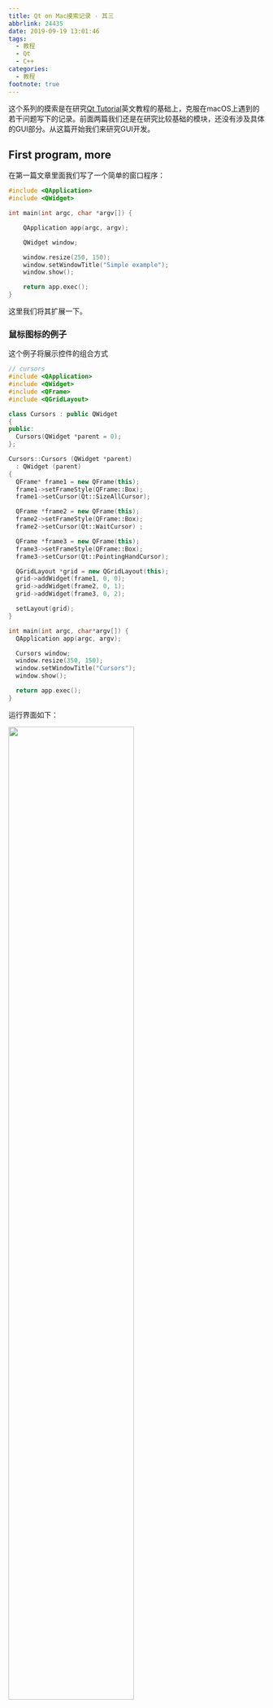 ```yaml
---
title: Qt on Mac摸索记录 - 其三
abbrlink: 24435
date: 2019-09-19 13:01:46
tags:
  - 教程
  - Qt
  - C++
categories:
  - 教程
footnote: true
---
```


这个系列的摸索是在研究[Qt Tutorial](http://zetcode.com/gui/qt5/)英文教程的基础上，克服在macOS上遇到的若干问题写下的记录。前面两篇我们还是在研究比较基础的模块，还没有涉及具体的GUI部分。从这篇开始我们来研究GUI开发。

<!--more-->

## First program, more

在第一篇文章里面我们写了一个简单的窗口程序：

```cpp
#include <QApplication>
#include <QWidget>

int main(int argc, char *argv[]) {

    QApplication app(argc, argv);

    QWidget window;

    window.resize(250, 150);
    window.setWindowTitle("Simple example");
    window.show();

    return app.exec();
}
```

这里我们将其扩展一下。

### 鼠标图标的例子

这个例子将展示控件的组合方式

```cpp
// cursors
#include <QApplication>
#include <QWidget>
#include <QFrame>
#include <QGridLayout>

class Cursors : public QWidget
{
public:
  Cursors(QWidget *parent = 0);
};

Cursors::Cursors (QWidget *parent)
  : QWidget (parent)
{
  QFrame* frame1 = new QFrame(this);
  frame1->setFrameStyle(QFrame::Box);
  frame1->setCursor(Qt::SizeAllCursor);

  QFrame *frame2 = new QFrame(this);
  frame2->setFrameStyle(QFrame::Box);
  frame2->setCursor(Qt::WaitCursor) ;

  QFrame *frame3 = new QFrame(this);
  frame3->setFrameStyle(QFrame::Box);
  frame3->setCursor(Qt::PointingHandCursor);

  QGridLayout *grid = new QGridLayout(this);
  grid->addWidget(frame1, 0, 0);
  grid->addWidget(frame2, 0, 1);
  grid->addWidget(frame3, 0, 2);

  setLayout(grid);
}

int main(int argc, char*argv[]) {
  QApplication app(argc, argv);

  Cursors window;
  window.resize(350, 150);
  window.setWindowTitle("Cursors");
  window.show();

  return app.exec();
}
```

运行界面如下：

<img src="https://imgs.codewoody.com/uploads/big/1a14bb5978e2f4d7844b005ed289dbf6.png" style="width: 70%; border: none">

将鼠标放到不同的框里面，鼠标的图标形态会发生变化。

### 按钮与数据交互

我们来写一个累加累减小工具。这次我们需要写三个文件：

```cpp
// plusminus.h
#pragma once

#include <QWidget>
#include <QApplication>
#include <QPushButton>
#include <QLabel>

class PlusMinus : public QWidget {

  Q_OBJECT

  public:
    PlusMinus(QWidget *parent = 0);

  private slots:
    void OnPlus();
    void OnMinus();

  private:
    QLabel *lbl;
};
```

```cpp
// plusminus.cpp
#include "plusminus.h"
#include <QGridLayout>

PlusMinus::PlusMinus(QWidget *parent)
    : QWidget(parent) {
  QPushButton *plsBtn = new QPushButton("+", this);
  QPushButton *minBtn = new QPushButton("-", this);
  lbl = new QLabel("0", this);
  
  QGridLayout *grid = new QGridLayout(this);
  grid->addWidget(plsBtn, 0, 0);
  grid->addWidget(minBtn, 0, 1);
  grid->addWidget(lbl, 1, 1);

  setLayout(grid);  

  connect(plsBtn, &QPushButton::clicked, this, &PlusMinus::OnPlus);
  connect(minBtn, &QPushButton::clicked, this, &PlusMinus::OnMinus);
}

void PlusMinus::OnPlus() {
  int val = lbl->text().toInt();
  val++;
  lbl->setText(QString::number(val));
}

void PlusMinus::OnMinus() {
  int val = lbl->text().toInt();
  val--;
  lbl->setText(QString::number(val));
}
```

```cpp
// main.cpp
#include "plusminus.h"


int main(int argc, char *argv[]) {
    
  QApplication app(argc, argv);  
    
  PlusMinus window;

  window.resize(300, 190);
  window.setWindowTitle("Plus minus");
  window.show();

  return app.exec();
}
```

在原版英文教程中没有给出编译方法【~即没有给出pro文件的内容】，这里可能会有一些坑要踩。我们首先来看一下源文件中有什么不太一样的地方，然后给出编译的方法。

我们来看`plusminus.h`文件。首先我们要注意到`Q_OBJECT`这个宏。这个宏放在这里是我们使用Qt提供的信号与回调（槽）【~我也是刚开始学习，这里描述措辞后续可能需要更改】的必要条件。宏的内容，实际上是定义了一些函数和属性，并且`qmake`编译系统在扫描到这个文件时，会自动生成实现这些函数的文件。另一需要注意的点是，在`OnPlus`和`OnMinus`声明的前面有`private slots`字段。这里的`slots`也是一个特殊的宏，起作用是将其后的函数标注为可供Qt事件响应系统的回调函数。

要编译这几个文件，在处理pro文件时需要注意这么几点：

1. 添加`Headers += plusminus.h`。如果没有这句话，编译系统就无法为`Q_OBJECT`标注的类创建需要的源文件，导致链接时出现`Undefined symbols for architecture XXX`类型的错误。
2. 这里编译过程的中间临时文件比较多，建议在pro文件里面添加

```make
OBJECTS_DIR=tmp
MOC_DIR=tmp
```

完整的pro文件如下：

```make
######################################################################
# Automatically generated by qmake (3.1) Wed Sep 18 17:05:09 2019
######################################################################

TEMPLATE = app
TARGET = learnQt
INCLUDEPATH += .

# You can make your code fail to compile if you use deprecated APIs.
# In order to do so, uncomment the following line.
# Please consult the documentation of the deprecated API in order to know
# how to port your code away from it.
# You can also select to disable deprecated APIs only up to a certain version of Qt.
#DEFINES += QT_DISABLE_DEPRECATED_BEFORE=0x060000    # disables all the APIs deprecated before Qt 6.0.0

OBJECTS_DIR=tmp
MOC_DIR=tmp

# Input
SOURCES += main.cpp plusminus.cpp
HEADERS += plusminus.h

QT += widgets
```

程序运行的界面如下：

<img src="https://imgs.codewoody.com/uploads/big/d8119dbb52ad1289549bb8e29916dcba.png" style="width: 70%; border: none">

## [Menus and toobars](http://zetcode.com/gui/qt5/menusandtoolbars/)

这里来介绍菜单和工具栏的使用。尽管在不同的操作系统下他们长的不一样，但是Qt提供了一致的接口。

### 简单的例子

下面的例子给出了最简单的Menu功能演示。我们分成三个文件：

```cpp
// simplemenu.h
#pragma once

#include <QMainWindow>
#include <QApplication>

class SimpleMenu : public QMainWindow {

  public:
    SimpleMenu(QWidget *parent = 0);
};
```

```cpp
// simplemenu.cpp
#include "simplemenu.h"
#include <QMenu>
#include <QMenuBar>

SimpleMenu::SimpleMenu(QWidget *parent)
    : QMainWindow(parent) {
    
  QAction *quit = new QAction("&Quit", this);

  QMenu *file;
  file = menuBar()->addMenu("&File");
  file->addAction(quit);

  connect(quit, &QAction::triggered, qApp, QApplication::quit);
}
```

```cpp
// main.cpp
#include "simplemenu.h"

int main(int argc, char *argv[]) {

  QApplication app(argc, argv);  

  SimpleMenu window;

  window.resize(250, 150);
  window.setWindowTitle("Simple menu");
  window.show();

  return app.exec();
}
```

这个例子在Mac上运行没法看到"File"这个菜单栏选项。为什么呢？这是因为在MAC中，名称为`Quit`的Action会被自动整合到名称为应用名的首个菜单项目里面去。要看到独立的`File`菜单选项，需要把`Quit`改成其他名字就好了。

<img src="https://imgs.codewoody.com/uploads/big/4eafd4e6e49effd13e8b92370496204c.png" style="width: 70%">
<figcaption>图片出处：https://forum.qt.io/topic/98908/menubar-in-macos-not-working/9</figcaption>
<br>
Qt 的官方网文档在[这里](https://doc.qt.io/qt-5/qmenubar.html#details)说明了原因:

> Qt for macOS also provides a menu bar merging feature to make QMenuBar conform more closely to accepted macOS menu bar layout. The merging functionality is based on string matching the title of a QMenu entry. These strings are translated (using `QObject::tr()`) in the "QMenuBar" context. If an entry is moved its slots will still fire as if it was in the original place. The table below outlines the strings looked for and where the entry is placed if matched:

<img src="https://imgs.codewoody.com/uploads/big/9079590b1679702a8da8ca51be4c6573.png" style="border: none">

### Toolbar

> 这部分最近应该用不到，先不实验，把教程内容搬过来

```toolbar.h
#pragma once

#include <QMainWindow>
#include <QApplication>

class Toolbar : public QMainWindow {
    
  Q_OBJECT  

  public:
    Toolbar(QWidget *parent = 0);
};
```

```toolbar.cpp
#include "toolbar.h"
#include <QToolBar>
#include <QIcon>
#include <QAction>

Toolbar::Toolbar(QWidget *parent)
    : QMainWindow(parent) {
    
  QPixmap newpix("new.png");
  QPixmap openpix("open.png");
  QPixmap quitpix("quit.png");
  
  QToolBar *toolbar = addToolBar("main toolbar");
  toolbar->addAction(QIcon(newpix), "New File");
  toolbar->addAction(QIcon(openpix), "Open File");
  toolbar->addSeparator();
  QAction *quit = toolbar->addAction(QIcon(quitpix), 
      "Quit Application");
  
  connect(quit, &QAction::triggered, qApp, &QApplication::quit);
}
```

```cpp
// main.cpp
#include "toolbar.h"

int main(int argc, char *argv[]) {
    
  QApplication app(argc, argv);  
    
  Toolbar window;

  window.resize(300, 200);
  window.setWindowTitle("QToolBar");
  window.show();

  return app.exec();
}
```

## 布局

这个部分开始我们来将布局方面的知识，这也是我最为关注的部分。布局有两种方式：

- absolute positioning
- layout managers

### 绝对定位

绝对定位要求显式指定各个Widget的位置和大小。关于绝对定位我们需要注意如下几点：

- Widget的位置和大小不会因为窗口resize而变化
- 使用绝对定位在不同平台上看起来可能不会不一样（通常会很糟糕）
- 改变字体会导致布局出错
- 如果我们试图修改布局，那那么需要进行大量的重构，这是非常费时的

综合上面的原因，除了一些必须的场景以外，我们一般都是使用布局管理器。

下面是一个使用绝对布局的例子：

```cpp
// absolute.cpp
#include <QApplication>
#include <QDesktopWidget>
#include <QTextEdit>

class Absolute : public QWidget {
    
 public:
     Absolute(QWidget *parent = 0);
};

Absolute::Absolute(QWidget *parent)
    : QWidget(parent) {
        
  QTextEdit *ledit = new QTextEdit(this);
  ledit->setGeometry(5, 5, 200, 150);
}

int main(int argc, char *argv[]) {
    
  QApplication app(argc, argv);  
    
  Absolute window;

  window.setWindowTitle("Absolute");
  window.show();

  return app.exec();
}
```

这里`setGeometry()`函数用来设置绝对位置坐标和大小。

下面我们开始介绍典型的布局管理器。

### Box布局

`QVBoxLayout`这个类将Widget垂直放置。Widget通过`addWidget`函数添加。

```cpp
// verticalbox.h
#pragma once

#include <QWidget>

class VerticalBox : public QWidget {

  public:
    VerticalBox(QWidget *parent = 0);
};
```

```cpp
// verticalbox.cpp
#include "verticalbox.h"
#include <QVBoxLayout>
#include <QPushButton>

VerticalBox::VerticalBox(QWidget *parent)
    : QWidget(parent) {

  QVBoxLayout *vbox = new QVBoxLayout(this);
  vbox->setSpacing(1);
  
  QPushButton *settings = new QPushButton("Settings", this);
  settings->setSizePolicy(QSizePolicy::Expanding, QSizePolicy::Expanding);
  QPushButton *accounts = new QPushButton("Accounts", this);
  accounts->setSizePolicy(QSizePolicy::Expanding, QSizePolicy::Expanding);
  QPushButton *loans = new QPushButton("Loans", this);
  loans->setSizePolicy(QSizePolicy::Expanding, QSizePolicy::Expanding);
  QPushButton *cash = new QPushButton("Cash", this);
  cash->setSizePolicy(QSizePolicy::Expanding, QSizePolicy::Expanding);
  QPushButton *debts = new QPushButton("Debts", this);
  debts->setSizePolicy(QSizePolicy::Expanding, QSizePolicy::Expanding);

  vbox->addWidget(settings);
  vbox->addWidget(accounts);
  vbox->addWidget(loans);
  vbox->addWidget(cash);
  vbox->addWidget(debts);

  setLayout(vbox);
}
```

这里我们创建了五个垂直堆叠的按钮，并且让五个按钮再长、宽两个方向尽可能扩展(Expanding)。

```cpp
// main.cpp
#include "verticalbox.h"
#include <QApplication>

int main(int argc, char *argv[]) {
    
  QApplication app(argc, argv);  
    
  VerticalBox window;

  window.resize(240, 230);
  window.setWindowTitle("VerticalBox");
  window.show();

  return app.exec();
}
```

运行之后长这个样子:

<img src="https://imgs.codewoody.com/uploads/big/55d090d11407c6ee692f29a525f97e0c.png" style="width: 50%; border: none">

类似于`QVboxLayout`, `QHBoxLayout`提供了水平排列的布局。垂直布局和水平布局可以联合起来使用。在下面这个例子中我们在窗口右下角添加两个水平分布的按钮。这就是通过混合使用垂直于水平分布实现的。

```cpp
// buttons.h
#pragma once

#include <QWidget>
#include <QPushButton>

class Buttons : public QWidget {
    
  public:
    Buttons(QWidget *parent = 0);

  private:
    QPushButton *okBtn;
    QPushButton *applyBtn;
};

```

```cpp
#include "buttons.h"
#include <QVBoxLayout>
#include <QHBoxLayout>

Buttons::Buttons(QWidget *parent)
    : QWidget(parent) {

  QVBoxLayout *vbox = new QVBoxLayout(this);
  QHBoxLayout *hbox = new QHBoxLayout();

  okBtn = new QPushButton("OK", this);
  applyBtn = new QPushButton("Apply", this);

  hbox->addWidget(okBtn, 1, Qt::AlignRight);
  hbox->addWidget(applyBtn, 0);

  vbox->addStretch(1);
  vbox->addLayout(hbox);
}
```

```cpp
#include <QApplication>
#include "buttons.h"

int main(int argc, char *argv[]) {
    
  QApplication app(argc, argv);  

  Buttons window;

  window.resize(290, 170);
  window.setWindowTitle("Buttons");
  window.show();
  
  return app.exec();
}
```

下面是一个更加复杂的布局嵌套的例子:

```cpp
// nesting.h
#pragma once

#include <QWidget>

class Layouts : public QWidget {

  public:
    Layouts(QWidget *parent = 0);
};
```

```cpp
// nesting.cpp
#include <QVBoxLayout>
#include <QPushButton>
#include <QListWidget>
#include "nesting.h"

Layouts::Layouts(QWidget *parent)
  : QWidget (parent)
{
  QVBoxLayout *vbox = new QVBoxLayout();
  QHBoxLayout *hbox = new QHBoxLayout(this);

  QListWidget *lw = new QListWidget(this);
  lw->addItem("The Omen"); 
  lw->addItem("The Exorcist");
  lw->addItem("Notes on a scandal");
  lw->addItem("Fargo");
  lw->addItem("Capote");

  QPushButton *add = new QPushButton("Add", this);
  QPushButton *rename = new QPushButton("Rename", this);
  QPushButton *remove = new QPushButton("Remove", this);
  QPushButton *removeall = new QPushButton("Remove All", this);

  vbox->setSpacing(3);
  vbox->addStretch(1);
  vbox->addWidget(add);
  vbox->addWidget(rename);
  vbox->addWidget(remove);
  vbox->addWidget(removeall);
  vbox->addStretch(1);

  hbox->addWidget(lw);
  hbox->addSpacing(15);
  hbox->addLayout(vbox);

  setLayout(hbox);
}
```

```cpp
// main.cpp
#include <QApplication>
#include "nesting.h"

int main(int argc, char *argv[]) {
    
  QApplication app(argc, argv);  
    
  Layouts window;
  
  window.setWindowTitle("Layouts");
  window.show();

  return app.exec();
}
```

上述程序运行得到的界面如下图：

<img src="https://imgs.codewoody.com/uploads/big/101a9aba9e4ecc35c723622cc32e2bc3.png" style="width: 70%; border: none">

### Form布局

`QFormLayout`可以处理典型的表格输入的布局。其子Widgets被分为两列，分别是Label和输入控件（例如`QLineEdit`或者`QSpinBox`)。
Form布局的使用见下面的例子：

```cpp
// form.h
#pragma once

#include <QWidget>

class FormEx : public QWidget {
    
  public:
    FormEx(QWidget *parent = 0);
};
```

```cpp
// form.cpp
#include <QFormLayout>
#include <QLabel>
#include <QLineEdit>
#include "form.h"

FormEx::FormEx(QWidget *parent)
    : QWidget(parent) {
        
  QLineEdit *nameEdit = new QLineEdit(this);
  QLineEdit *addrEdit = new QLineEdit(this);
  QLineEdit *occpEdit = new QLineEdit(this);
  
  QFormLayout *formLayout = new QFormLayout;
  // 调整Label的对齐规则为水平右对齐，垂直居中
  formLayout->setLabelAlignment(Qt::AlignRight | Qt::AlignVCenter);
  formLayout->addRow("Name:", nameEdit);
  formLayout->addRow("Email:", addrEdit);
  formLayout->addRow("Age:", occpEdit);
  
  setLayout(formLayout);
}
```

```cpp
// main.cpp
#include <QApplication>
#include "form.h"

int main(int argc, char *argv[]) {
    
  QApplication app(argc, argv);  

  FormEx window;

  window.setWindowTitle("Form example");
  window.show();

  return app.exec();
}
```

程序运行得到的界面如下：

<img src="https://imgs.codewoody.com/uploads/big/1f92dfbe6c1b7bd1cdc16b7e56902b5a.png" style="width: 50%; border: none">

### 网格布局

网格布局使用`QGridLayout`这个类，我们已经在前面的例子中见过了。这是一个强大的布局工具。英文教程中给了两个例子，其中Review那个例子要更加复杂一些，我们使用那个来说明：

```cpp
// review.h
#pragma once

#include <QWidget>

class Review : public QWidget {
    
  public:
    Review(QWidget *parent = 0);
};
```

```cpp
// review.cpp
#include <QGridLayout>
#include <QLabel>
#include <QLineEdit>
#include <QTextEdit>
#include "review.h"

Review::Review(QWidget *parent)
    : QWidget(parent) {

  QGridLayout *grid = new QGridLayout(this);
  grid->setVerticalSpacing(15);
  grid->setHorizontalSpacing(10);

  QLabel *title = new QLabel("Title:", this);
  grid->addWidget(title, 0, 0, 1, 1);
  title->setAlignment(Qt::AlignRight | Qt::AlignVCenter);

  QLineEdit *edt1 = new QLineEdit(this);
  grid->addWidget(edt1, 0, 1, 1, 1);

  QLabel *author = new QLabel("Author:", this);
  grid->addWidget(author, 1, 0, 1, 1);
  author->setAlignment(Qt::AlignRight | Qt::AlignVCenter);

  QLineEdit *edt2 = new QLineEdit(this);
  grid->addWidget(edt2, 1, 1, 1, 1);

  QLabel *review = new QLabel("Review:", this);
  grid->addWidget(review, 2, 0, 1, 1);
  review->setAlignment(Qt::AlignRight | Qt::AlignTop);

  QTextEdit *te = new QTextEdit(this);
  grid->addWidget(te, 2, 1, 3, 1);

  setLayout(grid);
}
```

```cpp
#include <QApplication>
#include "review.h"

int main(int argc, char *argv[]) {
    
  QApplication app(argc, argv);  

  Review window;

  window.setWindowTitle("Review");
  window.show();

  return app.exec();
}
```

这里使用`QGridLayout::addWidget`参数的时候，除了行列号以外，剩下两个数字分别表示行列的Span。函数定义：

![](https://imgs.codewoody.com/uploads/big/5c99b1d0a4824c8cd573cdff321a926b.png)

程序运行得到的界面是

<img src="https://imgs.codewoody.com/uploads/big/8bfeb8877347930a9b2cab06e963a7af.png" style="width: 70%; border: none">
